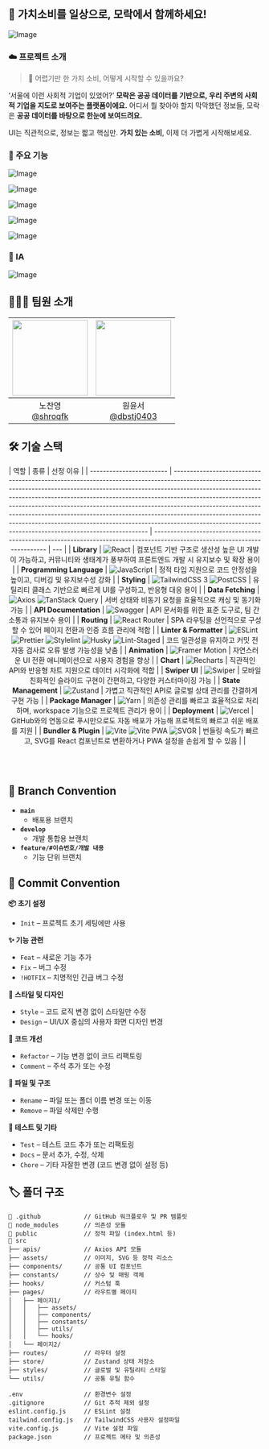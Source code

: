 ## 💌 가치소비를 일상으로, 모락에서 함께하세요!

![Image](https://github.com/user-attachments/assets/375a8f56-3eef-4007-9eda-ab90832de409)

### ☁️ 프로젝트 소개

> 🤔 어렵기만 한 가치 소비, 어떻게 시작할 수 있을까요?

‘서울에 이런 사회적 기업이 있었어?’ **모락은 공공 데이터를 기반으로, 우리 주변의 사회적 기업을 지도로 보여주는 플랫폼이에요.** 어디서 뭘 찾아야 할지 막막했던 정보들, 모락은 **공공 데이터를 바탕으로 한눈에 보여드려요.**

UI는 직관적으로, 정보는 짧고 핵심만. **가치 있는 소비**, 이제 더 가볍게 시작해보세요.

### 🌟 주요 기능

![Image](https://github.com/user-attachments/assets/cd0d3f0e-e03b-4ac8-b0ba-a591698c767a)

![Image](https://github.com/user-attachments/assets/3bcd3e66-e922-4c86-8ac2-a928c8432734)

![Image](https://github.com/user-attachments/assets/704fbbc9-d1b3-49c0-bb57-2e533303ace9)

![Image](https://github.com/user-attachments/assets/6436a5a7-dad0-445a-a861-2212155a9aa3)

![Image](https://github.com/user-attachments/assets/af5efe23-fd79-47f0-8204-094173d89d5d)

### 📍 IA

![Image](https://github.com/user-attachments/assets/f3d7e34a-0664-47b0-8fde-0887820c6eb3)

## 👩🏻‍💻 팀원 소개

| <img src="https://avatars.githubusercontent.com/u/137189866?v=4" width="150" height="150"/> | <img src="https://avatars.githubusercontent.com/u/113417326?v=4" width="150" height="150"/> |
| :-----------------------------------------------------------------------------------------: | :-----------------------------------------------------------------------------------------: |
|                      노찬영<br/>[@shroqfk](https://github.com/shroqfk)                      |                    원윤서<br/>[@dbstj0403](https://github.com/dbstj0403)                    |

## 🛠 기술 스택

  <div align="center">

| 역할                     | 종류                                                                                                                                                                                                                                                                                                                                                                                                                                                                                                                                                       | 선정 이유                                                                                                                  |
| ------------------------ | ---------------------------------------------------------------------------------------------------------------------------------------------------------------------------------------------------------------------------------------------------------------------------------------------------------------------------------------------------------------------------------------------------------------------------------------------------------------------------------------------------------------------------------------------------------- | -------------------------------------------------------------------------------------------------------------------------- | --- |
| **Library**              | ![React](https://img.shields.io/badge/React-61DAFB?style=for-the-badge&logo=React&logoColor=black)                                                                                                                                                                                                                                                                                                                                                                                                                                                         | 컴포넌트 기반 구조로 생산성 높은 UI 개발이 가능하고, 커뮤니티와 생태계가 풍부하여 프론트엔드 개발 시 유지보수 및 확장 용이 |
| **Programming Language** | ![JavaScript](https://img.shields.io/badge/JavaScript-F7DF1E?style=for-the-badge&logo=javascript&logoColor=black)                                                                                                                                                                                                                                                                                                                                                                                                                                          | 정적 타입 지원으로 코드 안정성을 높이고, 디버깅 및 유지보수성 강화                                                         |
| **Styling**              | ![TailwindCSS 3](https://img.shields.io/badge/TailwindCSS-3-06B6D4?style=for-the-badge&logo=tailwindcss&logoColor=white) ![PostCSS](https://img.shields.io/badge/PostCSS-DD3A0A?style=for-the-badge&logo=postcss&logoColor=white)                                                                                                                                                                                                                                                                                                                          | 유틸리티 클래스 기반으로 빠르게 UI를 구성하고, 반응형 대응 용이                                                            |
| **Data Fetching**        | ![Axios](https://img.shields.io/badge/Axios-5A29E4?style=for-the-badge&logo=Axios&logoColor=white) ![TanStack Query](https://img.shields.io/badge/TanStack%20Query-FF4154?style=for-the-badge&logo=react-query&logoColor=white)                                                                                                                                                                                                                                                                                                                            | 서버 상태와 비동기 요청을 효율적으로 캐싱 및 동기화 가능                                                                   |
| **API Documentation**    | ![Swagger](https://img.shields.io/badge/Swagger-85EA2D?style=for-the-badge&logo=Swagger&logoColor=black)                                                                                                                                                                                                                                                                                                                                                                                                                                                   | API 문서화를 위한 표준 도구로, 팀 간 소통과 유지보수 용이                                                                  |
| **Routing**              | ![React Router](https://img.shields.io/badge/React%20Router-CA4245?style=for-the-badge&logo=react-router&logoColor=white)                                                                                                                                                                                                                                                                                                                                                                                                                                  | SPA 라우팅을 선언적으로 구성할 수 있어 페이지 전환과 인증 흐름 관리에 적합                                                 |
| **Linter & Formatter**   | ![ESLint](https://img.shields.io/badge/ESLint-4B3263?style=for-the-badge&logo=eslint&logoColor=white) ![Prettier](https://img.shields.io/badge/prettier-1A2C34?style=for-the-badge&logo=prettier&logoColor=F7BA3E) ![Stylelint](https://img.shields.io/badge/stylelint-333333?style=for-the-badge&logo=stylelint&logoColor=white") ![Husky](https://img.shields.io/badge/Husky-000000?style=for-the-badge&logo=husky&logoColor=white) ![Lint-Staged](https://img.shields.io/badge/Lint_Staged-000000?style=for-the-badge&logo=lint-staged&logoColor=white) | 코드 일관성을 유지하고 커밋 전 자동 검사로 오류 발생 가능성을 낮춤                                                         |
| **Animation**            | ![Framer Motion](https://img.shields.io/badge/Framer_Motion-EF008F?style=for-the-badge&logo=framer&logoColor=white)                                                                                                                                                                                                                                                                                                                                                                                                                                        | 자연스러운 UI 전환 애니메이션으로 사용자 경험을 향상                                                                       |
| **Chart**                | ![Recharts](https://img.shields.io/badge/Recharts-FF6384?style=for-the-badge&logo=recharts&logoColor=white)                                                                                                                                                                                                                                                                                                                                                                                                                                                | 직관적인 API와 반응형 차트 지원으로 데이터 시각화에 적합                                                                   |
| **Swiper UI**            | ![Swiper](https://img.shields.io/badge/Swiper-6332F6?style=for-the-badge&logo=swiper&logoColor=white)                                                                                                                                                                                                                                                                                                                                                                                                                                                      | 모바일 친화적인 슬라이드 구현이 간편하고, 다양한 커스터마이징 가능                                                         |
| **State Management**     | ![Zustand](https://img.shields.io/badge/Zustand-000000?style=for-the-badge&logo=zustand&logoColor=white)                                                                                                                                                                                                                                                                                                                                                                                                                                                   | 가볍고 직관적인 API로 글로벌 상태 관리를 간결하게 구현 가능                                                                |
| **Package Manager**      | ![Yarn](https://img.shields.io/badge/Yarn-2C8EBB?style=for-the-badge&logo=yarn&logoColor=white)                                                                                                                                                                                                                                                                                                                                                                                                                                                            | 의존성 관리를 빠르고 효율적으로 처리하며, workspace 기능으로 프로젝트 관리가 용이                                          |
| **Deployment**           | ![Vercel](https://img.shields.io/badge/Vercel-000000?style=for-the-badge&logo=vercel&logoColor=white)                                                                                                                                                                                                                                                                                                                                                                                                                                                      | GitHub와의 연동으로 푸시만으로도 자동 배포가 가능해 프로젝트의 빠르고 쉬운 배포를 지원                                     |
| **Bundler & Plugin**     | ![Vite](https://img.shields.io/badge/Vite-646CFF?style=for-the-badge&logo=vite&logoColor=white) ![Vite PWA](https://img.shields.io/badge/Vite_PWA-646CFF?style=for-the-badge&logo=pwa&logoColor=white) ![SVGR](https://img.shields.io/badge/SVGR-FFB13B?style=for-the-badge&logo=svgr&logoColor=white)                                                                                                                                                                                                                                                     | 번들링 속도가 빠르고, SVG를 React 컴포넌트로 변환하거나 PWA 설정을 손쉽게 할 수 있음                                       |     |

</div>
<br>
<br>

## 🍃 Branch Convention

- **`main`**
  - 배포용 브랜치
- **`develop`**
  - 개발 통합용 브랜치
- **`feature/#이슈번호/개발 내용`**
  - 기능 단위 브랜치

## 👾 Commit Convention

**📦 초기 설정**

- `Init` – 프로젝트 초기 세팅에만 사용

**✨ 기능 관련**

- `Feat` – 새로운 기능 추가
- `Fix` – 버그 수정
- `!HOTFIX` – 치명적인 긴급 버그 수정

**🎨 스타일 및 디자인**

- `Style` – 코드 로직 변경 없이 스타일만 수정
- `Design` – UI/UX 중심의 사용자 화면 디자인 변경

**🔁 코드 개선**

- `Refactor` – 기능 변경 없이 코드 리팩토링
- `Comment` – 주석 추가 또는 수정

**🧹 파일 및 구조**

- `Rename` – 파일 또는 폴더 이름 변경 또는 이동
- `Remove` – 파일 삭제만 수행

**🧪 테스트 및 기타**

- `Test` – 테스트 코드 추가 또는 리팩토링
- `Docs` – 문서 추가, 수정, 삭제
- `Chore` – 기타 자잘한 변경 (코드 변경 없이 설정 등)

## 🏷️ 폴더 구조

```
📁 .github            // GitHub 워크플로우 및 PR 템플릿
📁 node_modules       // 의존성 모듈
📁 public             // 정적 파일 (index.html 등)
📁 src
├── apis/            // Axios API 모듈
├── assets/          // 이미지, SVG 등 정적 리소스
├── components/      // 공통 UI 컴포넌트
├── constants/       // 상수 및 매핑 객체
├── hooks/           // 커스텀 훅
├── pages/           // 라우트별 페이지
│   ├── 페이지1/
│   │   ├── assets/
│   │   ├── components/
│   │   ├── constants/
│   │   ├── utils/
│   │   └── hooks/
│   └── 페이지2/
├── routes/          // 라우터 설정
├── store/           // Zustand 상태 저장소
├── styles/          // 글로벌 및 유틸리티 스타일
└── utils/           // 공통 유틸 함수

.env                 // 환경변수 설정
.gitignore           // Git 추적 제외 설정
eslint.config.js     // ESLint 설정
tailwind.config.js   // TailwindCSS 사용자 설정파일
vite.config.js       // Vite 설정 파일
package.json         // 프로젝트 메타 및 의존성
```

